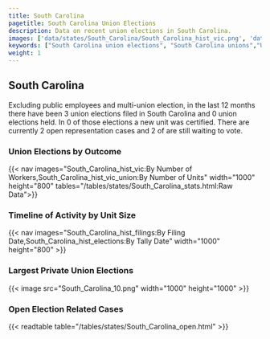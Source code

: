 ```yaml
---
title: South Carolina
pagetitle: South Carolina Union Elections
description: Data on recent union elections in South Carolina.
images: ['data/states/South_Carolina/South_Carolina_hist_vic.png', 'data/states/South_Carolina/South_Carolina_hist_size.png', 'data/states/South_Carolina/South_Carolina_10.png']
keywords: ["South Carolina union elections", "South Carolina unions","Union elections"]
weight: 1
---
```

##  South Carolina

Excluding public employees and multi-union election, in the last 12 months there have been 3 union elections filed in South Carolina and 0 union elections held. In 0 of those elections a new unit was certified. There are currently 2 open representation cases and 2 of are still waiting to vote.

### Union Elections by Outcome
{{< nav images="South_Carolina_hist_vic:By Number of Workers,South_Carolina_hist_vic_union:By Number of Units" width="1000" height="800" tables="/tables/states/South_Carolina_stats.html:Raw Data">}}

### Timeline of Activity by Unit Size
{{< nav images="South_Carolina_hist_filings:By Filing Date,South_Carolina_hist_elections:By Tally Date" width="1000" height="800" >}}

### Largest Private Union Elections
{{< image src="South_Carolina_10.png" width="1000" height="1000"  >}}

### Open Election Related Cases
{{< readtable table="/tables/states/South_Carolina_open.html" >}}

